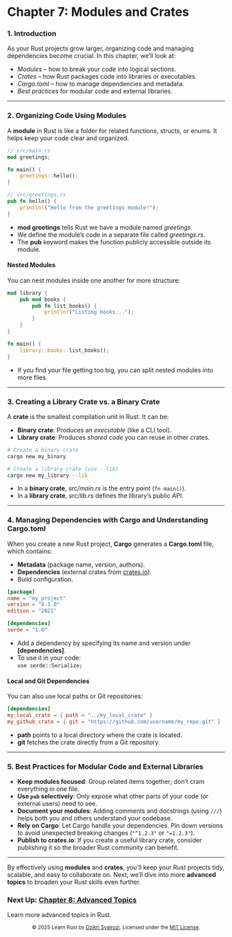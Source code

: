 # Chapter 7: Modules and Crates

### 1. Introduction

As your Rust projects grow larger, organizing code and managing dependencies become crucial. In this chapter, we’ll look at:

- *Modules* – how to break your code into logical sections.
- *Crates* – how Rust packages code into libraries or executables.
- *Cargo.toml* – how to manage dependencies and metadata.
- *Best practices* for modular code and external libraries.

---

### 2. Organizing Code Using Modules

A **module** in Rust is like a folder for related functions, structs, or enums. It helps keep your code clear and organized.

```rust
// src/main.rs
mod greetings;

fn main() {
    greetings::hello();
}
```

```rust
// src/greetings.rs
pub fn hello() {
    println!("Hello from the greetings module!");
}
```

- **mod greetings** tells Rust we have a module named *greetings*.
- We define the module’s code in a separate file called *greetings.rs*.
- The **pub** keyword makes the function publicly accessible outside its module.

#### Nested Modules

You can nest modules inside one another for more structure:

```rust
mod library {
    pub mod books {
        pub fn list_books() {
            println!("Listing books...");
        }
    }
}

fn main() {
    library::books::list_books();
}
```

- If you find your file getting too big, you can split nested modules into more files.

---

### 3. Creating a Library Crate vs. a Binary Crate

A **crate** is the smallest compilation unit in Rust. It can be:

- **Binary crate**: Produces an *executable* (like a CLI tool).  
- **Library crate**: Produces *shared code* you can reuse in other crates.

```sh
# Create a binary crate
cargo new my_binary

# Create a library crate (use --lib)
cargo new my_library --lib
```

- In a **binary crate**, *src/main.rs* is the entry point (`fn main()`).
- In a **library crate**, *src/lib.rs* defines the library’s public API.

---

### 4. Managing Dependencies with Cargo and Understanding Cargo.toml

When you create a new Rust project, **Cargo** generates a **Cargo.toml** file, which contains:

- **Metadata** (package name, version, authors).
- **Dependencies** (external crates from [crates.io](https://crates.io/)).
- Build configuration.

```toml
[package]
name = "my_project"
version = "0.1.0"
edition = "2021"

[dependencies]
serde = "1.0"
```

- Add a dependency by specifying its name and version under **[dependencies]**.
- To use it in your code:  
  `use serde::Serialize;`

#### Local and Git Dependencies

You can also use local paths or Git repositories:

```toml
[dependencies]
my_local_crate = { path = "../my_local_crate" }
my_github_crate = { git = "https://github.com/username/my_repo.git" }
```

- **path** points to a local directory where the crate is located.
- **git** fetches the crate directly from a Git repository.

---

### 5. Best Practices for Modular Code and External Libraries

- **Keep modules focused**: Group related items together; don’t cram everything in one file.
- **Use `pub` selectively**: Only expose what other parts of your code (or external users) need to see.
- **Document your modules**: Adding comments and docstrings (using `///`) helps both you and others understand your codebase.
- **Rely on Cargo**: Let Cargo handle your dependencies. Pin down versions to avoid unexpected breaking changes (`"^1.2.3"` or `"=1.2.3"`).
- **Publish to crates.io**: If you create a useful library crate, consider publishing it so the broader Rust community can benefit.

---

By effectively using **modules** and **crates**, you’ll keep your Rust projects tidy, scalable, and easy to collaborate on. Next, we’ll dive into more **advanced topics** to broaden your Rust skills even further.

### Next Up: [Chapter 8: Advanced Topics](../08-advanced-topics/README.md)
Learn more advanced topics in Rust.

<p align="center"> <sub>© 2025 Learn Rust by <a href="https://github.com/dzikrisyairozi">Dzikri Syairozi</a>. Licensed under the <a href="../LICENSE">MIT License</a>.</sub> </p>


